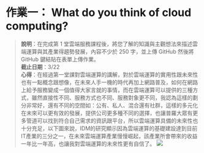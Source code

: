 # 作業一： What do you think of cloud computing?

> **說明**：在完成第 1 堂雲端服務課程後，將您了解的知識與主觀想法來描述雲端運算與其產業得趨勢發展，內容不少於 250 字，並上傳 GitHub 然後將 GitHub 鍵結貼在表單上傳作業。  
**截止日期**：3/22  
**心得**：在經過第一堂課對雲端運算的講解，對於雲端運算的實用性跟未來性也有一點概念跟想像，在未來人手一機的時代再加上網路普及，如何在網路上給予服務變成一個值得大家言就的事情，而在雲端運算可以提供的三種方式，雖然直接性不同、服務方式也不同、服務對象更不同，我認為這樣的劃分非常好，還有不同的空間如：公有、私人、混合還有社群，這樣的多元化在未來可以更有效的發展，提供公司更多種不同的選擇，也讓普羅大眾有更多管道可以找到符合自己需求的資訊跟平台，所以雲端運算具備的未來性也十分充足，以下圖來說，IDM的研究顯示因為雲端運算的基礎建設達到目前IT產業的三分之一，在未來雲端運算產業慢慢崛起，該產業所會帶來的收益一年比一年高，也讓我對雲端運算的未來性更有自信了。
![](https://www.ecloudture.com/wp-content/uploads/2019/02/11.png)

